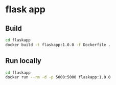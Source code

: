 # flask app

## Build

```sh
cd flaskapp
docker build -t flaskapp:1.0.0 -f Dockerfile .
```

## Run locally

```sh
cd flaskapp
docker run --rm -d -p 5000:5000 flaskapp:1.0.0
```

